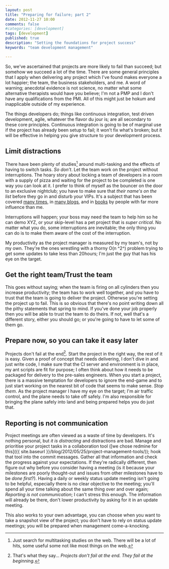 ```yaml
---
layout: post
title: "Preparing for failure; part 2"
date: 2012-11-27 10:00
comments: false
#categories: [development]
tags: [development]
published: true
description: "Setting the foundations for project success"
keywords: "team development management"

---
```


So, we've ascertained that projects are more likely to fail than succeed; but somehow we succeed a lot of the time. There are some general principles that I apply when delivering any project which I've found makes everyone a lot happier; the team, the business stakeholders, and me. A word of warning; anecdotal evidence is not science, no matter what some alternative therapists would have you believe; I'm not a PMP and I don't have any qualifications from the PMI. All of this might just be hokum and inapplicable outside of my experience.

<!-- more -->

The things developers do; things like continuous integration, test driven development, agile, whatever the flavor du jour is; are all secondary to these core principles. Continuous integration is going to be of marginal use if the project has already been setup to fail; it won't fix what's broken; but it will be effective in helping you give structure to your development process.

## Limit distractions

There have been plenty of studies[^1] around multi-tasking and the effects of having to switch tasks. _So don't_. Let the team work on the project without interruptions. The hoary story about locking a team of developers in a room with a supply of pizza and waiting for the project to be completed is one way you can look at it. I prefer to think of myself as the bouncer on the door to an exclusive nightclub; you have to make sure that _their name's on the list_ before they go in and disturb your VIPs. It's a subject that has been covered [many times](http://www.joelonsoftware.com/articles/fog0000000022.html), in [many blogs](http://www.codinghorror.com/blog/2006/09/the-multi-tasking-myth.html), and in [books](http://www.amazon.co.uk/Quality-Software-Management-Systems-Thinking/dp/0932633226/ref=sr_1_1?ie=UTF8&qid=1353786914&sr=8-1) by people with far more influence than me.

Interruptions will happen; your boss may need the team to help him so he can demo XYZ, or your skip-level has a pet project that is _super critical_. No matter what you do, some interruptions are inevitable; the only thing you can do is to make them aware of the cost of the interruption.

My productivity as the project manager is measured by my team's, not by my own. They're the ones wrestling with a thorny O(n ^2^) problem trying to get some updates to take less than 20hours; I'm just the guy that has his eye on the target.

## Get the right team/Trust the team

This goes without saying; when the team is firing on all cylinders then you increase productivity; the team has to work well together, and you have to trust that the team is going to deliver the project. Otherwse you're setting the project up to fail. This is so obvious that there's no point writing down all the pithy statements that spring to mind. If you've done your job properly then you will be able to trust the team to do theirs. If not, well that's a different story, either you should go; or you're going to have to let some of them go.

## Prepare now, so you can take it easy later

Projects don't fail at the end[^2]. Start the project in the right way, the rest of it is easy. Given a proof of concept that needs delivering, I don't dive in and just write code, I make sure that the CI server and environment is in place, my ant scripts are fit for purpose; I often think about how it needs to be packaged for delivery to the pre-sales engineers. When you start a project, there is a massive temptation for developers to ignore the end-game and to just start working on the nearest bit of code that seems to make sense. _Stop them_. As the project manager I have my eye on the target; I'm air traffic control, and the plane needs to take off safely. I'm also responsible for bringing the plane safely into land and being prepared helps you do just that.

## Reporting is not communication

Project meetings are often viewed as a waste of time by developers. It's nothing personal, but _it is distracting_ and distractions are bad. Manage and prioritise your project tasks in a collaboration tool ([we chose redmine for this]({{ site.baseurl }}/blog/2012/05/25/project-management-tools/)); hook that tool into the commit messages. Gather all that information and check the progress against your expectations. If they're radically different, then figure out why before you consider having a meeting (is it because your milestones are poorly thought-out and issues from other milestones have to be _done first_?). Having a daily or weekly status update meeting isn't going to be helpful, especially there is no clear objective to the meeting; you'll spend all your time talking about the same thing over and over again; *Reporting is not communication*; I can't stress this enough. The information will already be there, don't lower productivity by asking for it in an update meeting.

This also works to your own advantage, you can choose when you want to take a snapshot view of the project; you don't have to rely on status update meetings; you will be prepared when management come-a-knocking.

[^1]: Just search for multitasking studies on the web. There will be a lot of hits, some useful some not like most things on the web.
[^2]: That's what they say... _Projects don't fail at the end. They fail at the beginning._
